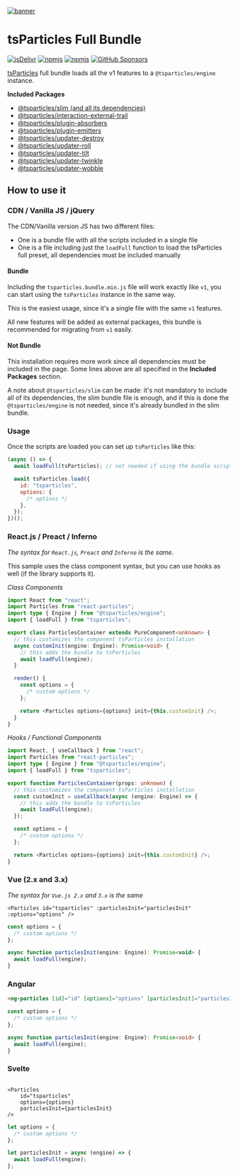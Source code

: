 [![banner](https://particles.js.org/images/banner2.png)](https://particles.js.org)

# tsParticles Full Bundle

[![jsDelivr](https://data.jsdelivr.com/v1/package/npm/tsparticles/badge)](https://www.jsdelivr.com/package/npm/tsparticles) [![npmjs](https://badge.fury.io/js/tsparticles.svg)](https://www.npmjs.com/package/tsparticles) [![npmjs](https://img.shields.io/npm/dt/tsparticles)](https://www.npmjs.com/package/tsparticles) [![GitHub Sponsors](https://img.shields.io/github/sponsors/matteobruni)](https://github.com/sponsors/matteobruni)

[tsParticles](https://github.com/tsparticles/tsparticles) full bundle loads all the v1 features to
a `@tsparticles/engine` instance.

**Included Packages**

- [@tsparticles/slim (and all its dependencies)](https://github.com/tsparticles/tsparticles/tree/main/bundles/slim)
- [@tsparticles/interaction-external-trail](https://github.com/tsparticles/tsparticles/tree/main/interactions/external/trail)
- [@tsparticles/plugin-absorbers](https://github.com/tsparticles/tsparticles/tree/main/plugins/absorbers)
- [@tsparticles/plugin-emitters](https://github.com/tsparticles/tsparticles/tree/main/plugins/emitters)
- [@tsparticles/updater-destroy](https://github.com/tsparticles/tsparticles/tree/main/updaters/destroy)
- [@tsparticles/updater-roll](https://github.com/tsparticles/tsparticles/tree/main/updaters/roll)
- [@tsparticles/updater-tilt](https://github.com/tsparticles/tsparticles/tree/main/updaters/tilt)
- [@tsparticles/updater-twinkle](https://github.com/tsparticles/tsparticles/tree/main/updaters/twinkle)
- [@tsparticles/updater-wobble](https://github.com/tsparticles/tsparticles/tree/main/updaters/wobble)

## How to use it

### CDN / Vanilla JS / jQuery

The CDN/Vanilla version JS has two different files:

- One is a bundle file with all the scripts included in a single file
- One is a file including just the `loadFull` function to load the tsParticles full preset, all dependencies must be
  included manually

#### Bundle

Including the `tsparticles.bundle.min.js` file will work exactly like `v1`, you can start using the `tsParticles`
instance in the same way.

This is the easiest usage, since it's a single file with the same `v1` features.

All new features will be added as external packages, this bundle is recommended for migrating from `v1` easily.

#### Not Bundle

This installation requires more work since all dependencies must be included in the page. Some lines above are all
specified in the **Included Packages** section.

A note about `@tsparticles/slim` can be made: it's not mandatory to include all of its dependencies, the slim bundle file
is enough, and if this is done the `@tsparticles/engine` is not needed, since it's already bundled in the slim bundle.

### Usage

Once the scripts are loaded you can set up `tsParticles` like this:

```javascript
(async () => {
  await loadFull(tsParticles); // not needed if using the bundle script, required for any other installation

  await tsParticles.load({
    id: "tsparticles",
    options: {
      /* options */
    },
  });
})();
```

### React.js / Preact / Inferno

_The syntax for `React.js`, `Preact` and `Inferno` is the same_.

This sample uses the class component syntax, but you can use hooks as well (if the library supports it).

_Class Components_

```typescript jsx
import React from "react";
import Particles from "react-particles";
import type { Engine } from "@tsparticles/engine";
import { loadFull } from "tsparticles";

export class ParticlesContainer extends PureComponent<unknown> {
  // this customizes the component tsParticles installation
  async customInit(engine: Engine): Promise<void> {
    // this adds the bundle to tsParticles
    await loadFull(engine);
  }

  render() {
    const options = {
      /* custom options */
    };

    return <Particles options={options} init={this.customInit} />;
  }
}
```

_Hooks / Functional Components_

```typescript jsx
import React, { useCallback } from "react";
import Particles from "react-particles";
import type { Engine } from "@tsparticles/engine";
import { loadFull } from "tsparticles";

export function ParticlesContainer(props: unknown) {
  // this customizes the component tsParticles installation
  const customInit = useCallback(async (engine: Engine) => {
    // this adds the bundle to tsParticles
    await loadFull(engine);
  });

  const options = {
    /* custom options */
  };

  return <Particles options={options} init={this.customInit} />;
}
```

### Vue (2.x and 3.x)

_The syntax for `Vue.js 2.x` and `3.x` is the same_

```vue
<Particles id="tsparticles" :particlesInit="particlesInit" :options="options" />
```

```js
const options = {
  /* custom options */
};

async function particlesInit(engine: Engine): Promise<void> {
  await loadFull(engine);
}
```

### Angular

```html
<ng-particles [id]="id" [options]="options" [particlesInit]="particlesInit"></ng-particles>
```

```ts
const options = {
  /* custom options */
};

async function particlesInit(engine: Engine): Promise<void> {
  await loadFull(engine);
}
```

### Svelte

```sveltehtml

<Particles
    id="tsparticles"
    options={options}
    particlesInit={particlesInit}
/>
```

```js
let options = {
  /* custom options */
};

let particlesInit = async (engine) => {
  await loadFull(engine);
};
```
